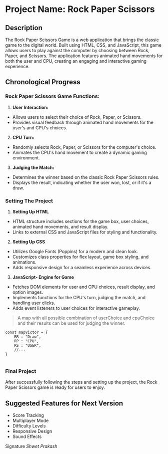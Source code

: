 # Project Name: Rock Paper Scissors
## Description
The Rock Paper Scissors Game is a web application that brings the classic game to the digital world. Built using HTML, CSS, and JavaScript, this game allows users to play against the computer by choosing between Rock, Paper, and Scissors. The application features animated hand movements for both the user and CPU, creating an engaging and interactive gaming experience.

## Chronological Progress

### Rock Paper Scissors Game Functions:
1. **User Interaction:**

- Allows users to select their choice of Rock, Paper, or Scissors.
- Provides visual feedback through animated hand movements for the user's and CPU's choices.

2. **CPU Turn:**

- Randomly selects Rock, Paper, or Scissors for the computer's choice.
- Animates the CPU's hand movement to create a dynamic gaming environment.

3. **Judging the Match:**

- Determines the winner based on the classic Rock Paper Scissors rules.
- Displays the result, indicating whether the user won, lost, or if it's a draw.
  
### Setting The Project

1. **Setting Up HTML**
- HTML structure includes sections for the game box, user choices, animated hand movements, and result display.
- Links to external CSS and JavaScript files for styling and functionality.
  
2. **Setting Up CSS**
- Utilizes Google Fonts (Poppins) for a modern and clean look.
- Customizes class properties for flex layout, game box styling, and animations.
- Adds responsive design for a seamless experience across devices.
  
3. **JavaScript- Engine for Game**
- Fetches DOM elements for user and CPU choices, result display, and option images.
- Implements functions for the CPU's turn, judging the match, and handling user clicks.
- Adds event listeners to user choices for interactive gameplay.

> A map with all possible combination of userChoice and cpuChoice and their results can be used for judging the winner.

```JS
const mapVictor = {
    RR : "Draw",
    RP : "CPU",
    RS : "USER",
    //...
}
    
```
### Final Project
After successfully following the steps and setting up the project, the Rock Paper Scissors game is ready for users to enjoy.

## Suggested Features for Next Version
- Score Tracking
- Multiplayer Mode
- Difficulty Levels
- Responsive Design
- Sound Effects



Signature
*Shwet Prakash*